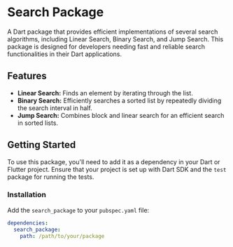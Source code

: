 <!-- 
This README describes the package. If you publish this package to pub.dev,
this README's contents appear on the landing page for your package.

For information about how to write a good package README, see the guide for
[writing package pages](https://dart.dev/guides/libraries/writing-package-pages). 

For general information about developing packages, see the Dart guide for
[creating packages](https://dart.dev/guides/libraries/create-library-packages)
and the Flutter guide for
[developing packages and plugins](https://flutter.dev/developing-packages). 
-->

# Search Package

A Dart package that provides efficient implementations of several search algorithms, including Linear Search, Binary Search, and Jump Search. This package is designed for developers needing fast and reliable search functionalities in their Dart applications.

## Features

- **Linear Search:** Finds an element by iterating through the list.
- **Binary Search:** Efficiently searches a sorted list by repeatedly dividing the search interval in half.
- **Jump Search:** Combines block and linear search for an efficient search in sorted lists.

## Getting Started

To use this package, you'll need to add it as a dependency in your Dart or Flutter project. Ensure that your project is set up with Dart SDK and the `test` package for running the tests.

### Installation

Add the `search_package` to your `pubspec.yaml` file:

```yaml
dependencies:
  search_package:
    path: /path/to/your/package
